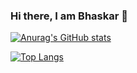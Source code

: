 ### Hi there, I am Bhaskar 👋

[![Anurag's GitHub stats](https://github-readme-stats.vercel.app/api?username=Bhaskar)](https://github.com/anuraghazra/github-readme-stats)

[![Top Langs](https://github-readme-stats.vercel.app/api/top-langs/?username=Bhaskar)](https://github.com/anuraghazra/github-readme-stats)
